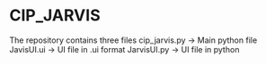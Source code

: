 # CIP_JARVIS
The repository contains three files
cip_jarvis.py -> Main python file
JavisUI.ui -> UI file in .ui format
JarvisUI.py -> UI file in python
